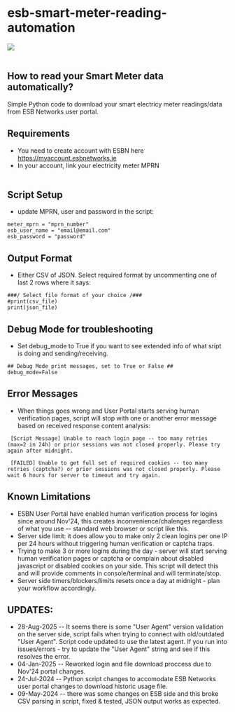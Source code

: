 #  esb-smart-meter-reading-automation

![](https://github.com/badger707/esb-smart-meter-reading-automation/blob/main/esb-smart-meter.png)
<br><br>
## How to read your Smart Meter data automatically?
Simple Python code to download your smart electricy meter readings/data from ESB Networks user portal.
<br>
## Requirements<br>
* You need to create account with ESBN here https://myaccount.esbnetworks.ie <br>
* In your account, link your electricity meter MPRN
<br><br>
## Script Setup<br>
* update MPRN, user and password in the script:<br>
```
meter_mprn = "mprn_number"
esb_user_name = "email@email.com"
esb_password = "password"
```

## Output Format<br>
* Either CSV of JSON. Select required format by uncommenting one of last 2 rows where it says: <br>
```
###/ Select file format of your choice /###
#print(csv_file)
print(json_file)
```

## Debug Mode for troubleshooting
* Set debug_mode to True if you want to see extended info of what sript is doing and sending/receiving.
````
## Debug Mode print messages, set to True or False ##
debug_mode=False
````

## Error Messages
* When things goes wrong and User Portal starts serving human verification pages, script will stop with one or another error message based on received response content analysis:
````
 [Script Message] Unable to reach login page -- too many retries (max=2 in 24h) or prior sessions was not closed properly. Please try again after midnight.
````
````
 [FAILED] Unable to get full set of required cookies -- too many retries (captcha?) or prior sessions was not closed properly. Please wait 6 hours for server to timeout and try again.
````

## Known Limitations<br>
* ESBN User Portal have enabled human verification process for logins since around Nov'24, this creates inconvenience/chalenges regardless of what you use -- standard web browser or script like this.
* Server side limit: it does allow you to make only 2 clean logins per one IP per 24 hours without triggering human verification or captcha traps.
* Trying to make 3 or more logins during the day - server will start serving human verification pages or captcha or complain about disabled javascript or disabled cookies on your side. This script will detect this and will provide comments in console/terminal and will terminate/stop.
* Server side timers/blockers/limits resets once a day at midnight - plan your workflow accordingly.
  

## UPDATES: <br>
* 28-Aug-2025 -- It seems there is some "User Agent" version validation on the server side, script fails when trying to connect with old/outdated "User Agent". Script code updated to use the latest agent. If you run into issues/errors - try to update the "User Agent" string and see if this resolves the error.
* 04-Jan-2025 -- Reworked login and file download proccess due to Nov'24 portal changes.
* 24-Jul-2024 -- Python script changes to accomodate ESB Networks user portal changes to download historic usage file. 
* 09-May-2024 -- there was some changes on ESB side and this broke CSV parsing in script, fixed & tested, JSON output works as expected.


